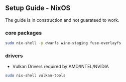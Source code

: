 ## Setup Guide - NixOS

The guide is in construction and not guarateed to work.

### core packages
```sh
sudo nix-shell -p dwarfs wine-staging fuse-overlayfs
```

### drivers
- Vulkan Drivers required by AMD/INTEL/NVIDIA

```sh
sudo nix-shell vulkan-tools
```
